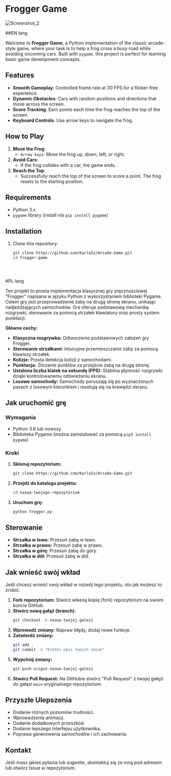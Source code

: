 # Frogger Game

![Screenshot_2](https://github.com/user-attachments/assets/e674c9c3-fb81-4241-b55f-c0402966977c)

##EN lang


Welcome to **Frogger Game**, a Python implementation of the classic arcade-style game, where your task is to help a frog cross a busy road while avoiding oncoming cars. Built with `pygame`, this project is perfect for learning basic game development concepts.

## Features
- **Smooth Gameplay**: Controlled frame rate at 30 FPS for a flicker-free experience.
- **Dynamic Obstacles**: Cars with random positions and directions that move across the screen.
- **Score Tracking**: Earn points each time the frog reaches the top of the screen.
- **Keyboard Controls**: Use arrow keys to navigate the frog.

## How to Play
1. **Move the Frog**:
   - `Arrow keys`: Move the frog up, down, left, or right.
2. **Avoid Cars**:
   - If the frog collides with a car, the game ends.
3. **Reach the Top**:
   - Successfully reach the top of the screen to score a point. The frog resets to the starting position.

## Requirements
- Python 3.x
- `pygame` library (install via `pip install pygame`)

## Installation
1. Clone this repository:
   ```bash
   git clone https://github.com/KarlaSz/Arcade-Game.git
   cd frogger-game





#PL lang

Ten projekt to prosta implementacja klasycznej gry zręcznościowej "Frogger" napisana w języku Python z wykorzystaniem biblioteki Pygame. Celem gry jest przeprowadzenie żaby na drugą stronę ekranu, unikając nadjeżdżających samochodów. Gra oferuje podstawową mechanikę rozgrywki, sterowanie za pomocą strzałek klawiatury oraz prosty system punktacji.

**Główne cechy:**

*   **Klasyczna rozgrywka:** Odtworzenie podstawowych założeń gry Frogger.
*   **Sterowanie strzałkami:** Intuicyjne przemieszczanie żaby za pomocą klawiszy strzałek.
*   **Kolizje:** Prosta detekcja kolizji z samochodami.
*   **Punktacja:** Zliczanie punktów za przejście żabą na drugą stronę.
*   **Ustalona liczba klatek na sekundę (FPS):** Stabilna płynność rozgrywki dzięki kontrolowanemu odświeżaniu ekranu.
*   **Losowe samochody:** Samochody poruszają się po wyznaczonych pasach z losowym kierunkiem i resetują się na krawędzi ekranu.

## Jak uruchomić grę

### Wymagania

*   Python 3.6 lub nowszy
*   Biblioteka Pygame (można zainstalować za pomocą `pip3 install pygame`)

### Kroki

1.  **Sklonuj repozytorium:**
    ```bash
    git clone https://github.com/KarlaSz/Arcade-Game.git
    ```
2.  **Przejdź do katalogu projektu:**
    ```bash
    cd nazwa-twojego-repozytorium
    ```
3.  **Uruchom grę:**
    ```bash
    python frogger.py
    ```

## Sterowanie

*   **Strzałka w lewo:** Przesuń żabę w lewo.
*   **Strzałka w prawo:** Przesuń żabę w prawo.
*   **Strzałka w górę:** Przesuń żabę do góry.
*   **Strzałka w dół:** Przesuń żabę w dół.

## Jak wnieść swój wkład

Jeśli chcesz wnieść swój wkład w rozwój tego projektu, oto jak możesz to zrobić:

1.  **Fork repozytorium:** Stwórz własną kopię (fork) repozytorium na swoim koncie GitHub.
2.  **Stwórz nową gałąź (branch):**
    ```bash
    git checkout -b nazwa-twojej-galezi
    ```
3.  **Wprowadź zmiany:** Napraw błędy, dodaj nowe funkcje.
4.  **Zatwierdź zmiany:**
    ```bash
    git add .
    git commit -m "Krótki opis twoich zmian"
    ```
5.  **Wypchnij zmiany:**
    ```bash
    git push origin nazwa-twojej-galezi
    ```
6.  **Stwórz Pull Request:** Na GitHubie stwórz "Pull Request" z twojej gałęzi do gałęzi `main` oryginalnego repozytorium.

## Przyszłe Ulepszenia

*   Dodanie różnych poziomów trudności.
*   Wprowadzenie animacji.
*   Dodanie dodatkowych przeszkód.
*   Dodanie lepszego interfejsu użytkownika.
*   Poprawa generowania samochodów i ich zachowania.

## Kontakt

Jeśli masz jakieś pytania lub sugestie, skontaktuj się ze mną pod adresem lub otwórz Issue w repozytorium.

